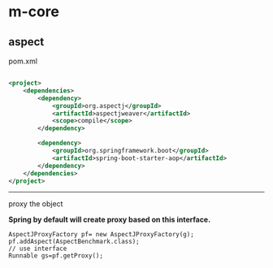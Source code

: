 # m-core

## aspect

pom.xml

```xml

<project>
    <dependencies>
        <dependency>
            <groupId>org.aspectj</groupId>
            <artifactId>aspectjweaver</artifactId>
            <scope>compile</scope>
        </dependency>

        <dependency>
            <groupId>org.springframework.boot</groupId>
            <artifactId>spring-boot-starter-aop</artifactId>
        </dependency>
    </dependencies>
</project>
```

---

proxy the object

**Spring by default will create proxy based on this interface.**

```
AspectJProxyFactory pf= new AspectJProxyFactory(g);
pf.addAspect(AspectBenchmark.class);
// use interface
Runnable gs=pf.getProxy();
```
